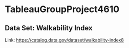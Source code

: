# TableauGroupProject4610

## Data Set: Walkability Index
Link: https://catalog.data.gov/dataset/walkability-index8
